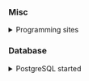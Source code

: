 ### Misc
<details>
  <summary>Programming sites</summary>
  
[Programming notes](https://www3.ntu.edu.sg/home/ehchua/programming/index.html)
<details>
  <summary>Description</summary>
  
* How to Install & Get Started...
* Client-Side Programming
* Database Programming
* [Getting Started with PostgreSQL](https://www3.ntu.edu.sg/home/ehchua/programming/sql/PostgreSQL_GetStarted.html)
* etc
</details>
</details>

### Database
<details>
  <summary>PostgreSQL started</summary>

  * [Getting Started with PostgreSQL](https://www3.ntu.edu.sg/home/ehchua/programming/sql/PostgreSQL_GetStarted.html)
</details>
</details>
